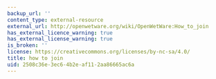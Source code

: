 ```yaml
---
backup_url: ''
content_type: external-resource
external_url: http://openwetware.org/wiki/OpenWetWare:How_to_join
has_external_licence_warning: true
has_external_license_warning: true
is_broken: ''
license: https://creativecommons.org/licenses/by-nc-sa/4.0/
title: how to join
uid: 2508c36e-3ec6-4b2e-af11-2aa86665ac6a
---
```

